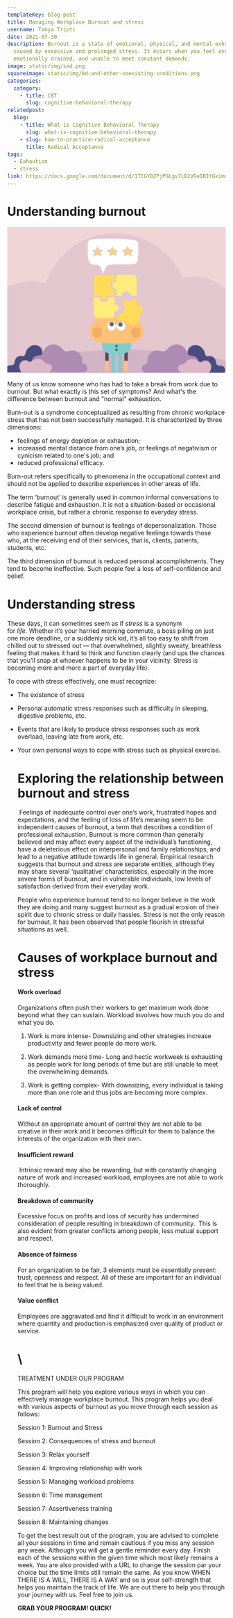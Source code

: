 ```yaml
---
templateKey: blog-post
title: Managing Workplace Burnout and stress
username: Tanya Tripti
date: 2021-07-30
description: Burnout is a state of emotional, physical, and mental exhaustion
  caused by excessive and prolonged stress. It occurs when you feel overwhelmed,
  emotionally drained, and unable to meet constant demands.
image: static/img/sad.png
squareimage: static/img/bd-and-other-coexisting-conditions.png
categories:
  category:
    - title: CBT
      slug: cognitive-behavioral-therapy
relatedpost:
  blog:
    - title: What is Cognitive Behavioral Therapy
      slug: what-is-cognitive-behavioral-therapy
    - slug: how-to-practice-radical-acceptance
      title: Radical Acceptance
tags:
  - Exhaution
  - stress
link: https://docs.google.com/document/d/1TCGYDZPjPGLgv7LD2VGeIBItGximm6Yf/edit
---
```

<!--StartFragment-->

# Understanding burnout

![](static/img/review-cognitive-restructuring.png)

Many of us know someone who has had to take a break from work due to burnout. But what exactly is this set of symptoms? And what's the difference between burnout and "normal" exhaustion.

Burn-out is a syndrome conceptualized as resulting from chronic workplace stress that has not been successfully managed. It is characterized by three dimensions:

* feelings of energy depletion or exhaustion;
* increased mental distance from one’s job, or feelings of negativism or cynicism related to one's job; and
* reduced professional efficacy.

Burn-out refers specifically to phenomena in the occupational context and should not be applied to describe experiences in other areas of life.

The term ‘burnout’ is generally used in common informal conversations to describe fatigue and exhaustion. It is not a situation-based or occasional workplace crisis, but rather a chronic response to everyday stress.

The second dimension of burnout is feelings of depersonalization. Those who experience burnout often develop negative feelings towards those who, at the receiving end of their services, that is, clients, patients, students, etc.

The third dimension of burnout is reduced personal accomplishments. They tend to become ineffective. Such people feel a loss of self-confidence and belief.

# **Understanding stress**

These days, it can sometimes seem as if *stress* is a synonym for *life.* Whether it’s your harried morning commute, a boss piling on just one more deadline, or a suddenly sick kid, it’s all too easy to shift from chilled out to stressed out — that overwhelmed, slightly sweaty, breathless feeling that makes it hard to think and function clearly (and ups the chances that you’ll snap at whoever happens to be in your vicinity. Stress is becoming more and more a part of everyday life).

To cope with stress effectively, one must recognize:

* The existence of stress
* Personal automatic stress responses such as difficulty in sleeping, digestive problems, etc.
* Events that are likely to produce stress responses such as work overload, leaving late from work, etc.
* Your own personal ways to cope with stress such as physical exercise.

  # **Exploring the relationship between burnout and stress**

   Feelings of inadequate control over one’s work, frustrated hopes and expectations, and the feeling of loss of life’s meaning seem to be independent causes of burnout, a term that describes a condition of professional exhaustion. Burnout is more common than generally believed and may affect every aspect of the individual’s functioning, have a deleterious effect on interpersonal and family relationships, and lead to a negative attitude towards life in general. Empirical research suggests that burnout and stress are separate entities, although they may share several ‘qualitative’ characteristics, especially in the more severe forms of burnout, and in vulnerable individuals, low levels of satisfaction derived from their everyday work. 

  People who experience burnout tend to no longer believe in the work they are doing and many suggest burnout as a gradual erosion of their spirit due to chronic stress or daily hassles. Stress is not the only reason for burnout. It has been observed that people flourish in stressful situations as well. 

  # Causes of workplace burnout and stress 

  #### Work overload

  Organizations often push their workers to get maximum work done beyond what they can sustain. Workload involves how much you do and what you do.

  1. Work is more intense- Downsizing and other strategies increase productivity and fewer people do more work.

  2. Work demands more time- Long and hectic workweek is exhausting as people work for long periods of time but are still unable to meet the overwhelming demands.

  3. Work is getting complex- With downsizing, every individual is taking more than one role and thus jobs are becoming more complex.

  #### Lack of control

  Without an appropriate amount of control they are not able to be creative in their work and it becomes difficult for them to balance the interests of the organization with their own.

  #### Insufficient reward

   Intrinsic reward may also be rewarding, but with constantly changing nature of work and increased workload, employees are not able to work thoroughly.

  #### Breakdown of community

  Excessive focus on profits and loss of security has undermined consideration of people resulting in breakdown of community.  This is also evident from greater conflicts among people, less mutual support and respect.

  #### Absence of fairness

  For an organization to be fair, 3 elements must be essentially present: trust, openness and respect. All of these are important for an individual to feel that he is being valued.

  #### Value conflict

  Employees are aggravated and find it difficult to work in an environment where quantity and production is emphasized over quality of product or service.

  # \
  TREATMENT UNDER OUR PROGRAM

  This program will help you explore various ways in which you can effectively manage workplace burnout. This program helps you deal with various aspects of burnout as you move through each session as follows:

  Session 1: Burnout and Stress

  Session 2: Consequences of stress and burnout

  Session 3: Relax yourself

  Session 4: Improving relationship with work

  Session 5: Managing workload problems

  Session 6: Time management

  Session 7: Assertiveness training

  Session 8: Maintaining changes

  To get the best result out of the program, you are advised to complete all your sessions in time and remain cautious if you miss any session any week.  Although you will get a gentle reminder every day. Finish each of the sessions within the given time which most likely remains a week. You are also provided with a URL to change the session par your choice but the time limits still remain the same. As you know WHEN THERE IS A WILL, THERE IS A WAY and so is your self-strength that helps you maintain the track of life. We are out there to help you through your journey with us. Feel free to join us.

  **GRAB YOUR PROGRAM! QUICK!**

<!--EndFragment-->